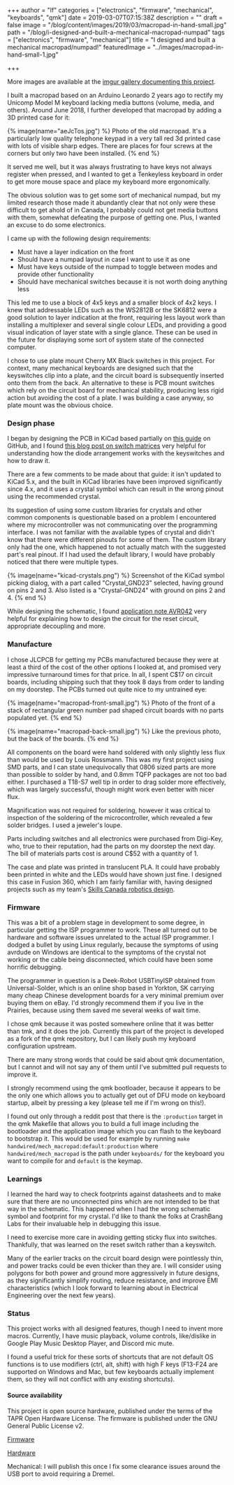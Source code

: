 +++
author = "lf"
categories = ["electronics", "firmware", "mechanical", "keyboards", "qmk"]
date = 2019-03-07T07:15:38Z
description = ""
draft = false
image = "/blog/content/images/2019/03/macropad-in-hand-small.jpg"
path = "/blog/i-designed-and-built-a-mechanical-macropad-numpad"
tags = ["electronics", "firmware", "mechanical"]
title = "I designed and built a mechanical macropad/numpad!"
featuredImage = "../images/macropad-in-hand-small-1.jpg"

+++

More images are available at the [imgur gallery documenting this project](https://imgur.com/a/aq9rSBs).

I built a macropad based on an Arduino Leonardo 2 years ago to rectify my Unicomp Model M keyboard lacking media buttons (volume, media, and others). Around June 2018, I further developed that macropad by adding a 3D printed case for it:
<!-- excerpt -->

{% image(name="aeJcTos.jpg") %}
Photo of the old macropad. It's a particularly low quality telephone keypad in a very tall red 3d printed case with lots of visible sharp edges. There are places for four screws at the corners but only two have been installed.
{% end %}

It served me well, but it was always frustrating to have keys not always register when pressed, and I wanted to get a Tenkeyless keyboard in order to get more mouse space and place my keyboard more ergonomically.

The obvious solution was to get some sort of mechanical numpad, but my limited research those made it abundantly clear that not only were these difficult to get ahold of in Canada, I probably could not get media buttons with them, somewhat defeating the purpose of getting one. Plus, I wanted an excuse to do some electronics.

I came up with the following design requirements:
- Must have a layer indication on the front
- Should have a numpad layout in case I want to use it as one
- Must have keys outside of the numpad to toggle between modes and provide other functionality
- Should have mechanical switches because it is not worth doing anything less

This led me to use a block of 4x5 keys and a smaller block of 4x2 keys. I knew that addressable LEDs such as the WS2812B or the SK6812 were a good solution to layer indication at the front, requiring less layout work than installing a multiplexer and several single colour LEDs, and providing a good visual indication of layer state with a single glance. These can be used in the future for displaying some sort of system state of the connected computer.

I chose to use plate mount Cherry MX Black switches in this project. For context, many mechanical keyboards are designed such that the keyswitches clip into a plate, and the circuit board is subsequently inserted onto them from the back. An alternative to these is PCB mount switches which rely on the circuit board for mechanical stability, producing less rigid action but avoiding the cost of a plate. I was building a case anyway, so plate mount was the obvious choice.

### Design phase

I began by designing the PCB in KiCad based partially on [this guide](https://github.com/ruiqimao/keyboard-pcb-guide) on GitHub, and I found [this blog post on switch matrices](http://blog.komar.be/how-to-make-a-keyboard-the-matrix/) very helpful for understanding how the diode arrangement works with the keyswitches and how to draw it.

There are a few comments to be made about that guide: it isn't updated to KiCad 5.x, and the built in KiCad libraries have been improved significantly since 4.x, and it uses a crystal symbol which can result in the wrong pinout using the recommended crystal.

Its suggestion of using some custom libraries for crystals and other common components is questionable based on a problem I encountered where my microcontroller was not communicating over the programming interface. I was not familiar with the available types of crystal and didn't know that there were different pinouts for some of them. The custom library only had the one, which happened to not actually match with the suggested part's real pinout. If I had used the default library, I would have probably noticed that there were multiple types.

{% image(name="kicad-crystals.png") %}
Screenshot of the KiCad symbol picking dialog, with a part called "Crystal_GND23" selected, having ground on pins 2 and 3. Also listed is a "Crystal-GND24" with ground on pins 2 and 4.
{% end %}

While designing the schematic, I found [application note AVR042](http://ww1.microchip.com/downloads/en/appnotes/atmel-2521-avr-hardware-design-considerations_applicationnote_avr042.pdf) very helpful for explaining how to design the circuit for the reset circuit, appropriate decoupling and more.

### Manufacture

I chose JLCPCB for getting my PCBs manufactured because they were at least a third of the cost of the other options I looked at, and promised very impressive turnaround times for that price. In all, I spent C$17 on circuit boards, including shipping such that they took 8 days from order to landing on my doorstep. The PCBs turned out quite nice to my untrained eye:

{% image(name="macropad-front-small.jpg") %}
Photo of the front of a stack of rectangular green number pad shaped circuit
boards with no parts populated yet.
{% end %}

{% image(name="macropad-back-small.jpg") %}
Like the previous photo, but the back of the boards.
{% end %}

All components on the board were hand soldered with only slightly less flux than would be used by Louis Rossmann. This was my first project using SMD parts, and I can state unequivocally that 0806 sized parts are more than possible to solder by hand, and 0.8mm TQFP packages are not too bad either. I purchased a T18-S7 well tip in order to drag solder more effectively, which was largely successful, though might work even better with nicer flux.

Magnification was not required for soldering, however it was critical to inspection of the soldering of the microcontroller, which revealed a few solder bridges. I used a jeweler's loupe.

Parts including switches and all electronics were purchased from Digi-Key, who, true to their reputation, had the parts on my doorstep the next day. The bill of materials parts cost is around C$52 with a quantity of 1.

The case and plate was printed in translucent PLA. It could have probably been printed in white and the LEDs would have shown just fine. I designed this case in Fusion 360, which I am fairly familiar with, having designed projects such as my team's [Skills Canada robotics design](/blog/i-competed-in-skills-canada-robotics).

### Firmware

This was a bit of a problem stage in development to some degree, in particular getting the ISP programmer to work. These all turned out to be hardware and software issues unrelated to the actual ISP programmer. I dodged a bullet by using Linux regularly, because the symptoms of using avrdude on Windows are identical to the symptoms of the crystal not working or the cable being disconnected, which could have been some horrific debugging.

The programmer in question is a Deek-Robot USBTinyISP obtained from Universal-Solder, which is an online shop based in Yorkton, SK carrying many cheap Chinese development boards for a very minimal premium over buying them on eBay. I'd strongly recommend them if you live in the Prairies, because using them saved me several weeks of wait time.

I chose qmk because it was posted somewhere online that it was better than tmk, and it does the job. Currently this part of the project is developed as a fork of the qmk repository, but I can likely push my keyboard configuration upstream.

There are many strong words that could be said about qmk documentation, but I cannot and will not say any of them until I've submitted pull requests to improve it.

I strongly recommend using the qmk bootloader, because it appears to be the only one which allows you to actually get out of DFU mode on keyboard startup, albeit by pressing a key (please tell me if I'm wrong on this!).

I found out only through a reddit post that there is the `:production` target in the qmk Makefile that allows you to build a full image including the bootloader and the application image which you can flash to the keyboard to bootstrap it. This would be used for example by running `make handwired/mech_macropad:default:production` where `handwired/mech_macropad` is the path under `keyboards/` for the keyboard you want to compile for and `default` is the keymap.

### Learnings

I learned the hard way to check footprints against datasheets and to make sure that there are no unconnected pins which are not intended to be that way in the schematic. This happened when I had the wrong schematic symbol and footprint for my crystal. I'd like to thank the folks at CrashBang Labs for their invaluable help in debugging this issue.

I need to exercise more care in avoiding getting sticky flux into switches. Thankfully, that was learned on the reset switch rather than a keyswitch.

Many of the earlier tracks on the circuit board design were pointlessly thin, and power tracks could be even thicker than they are. I will consider using polygons for both power and ground more aggressively in future designs, as they significantly simplify routing, reduce resistance, and improve EMI characteristics (which I look forward to learning about in Electrical Engineering over the next few years).

### Status

This project works with all designed features, though I need to invent more macros. Currently, I have music playback, volume controls, like/dislike in Google Play Music Desktop Player, and Discord mic mute.

I found a useful trick for these sorts of shortcuts that are not default OS functions is to use modifiers (ctrl, alt, shift) with high F keys (F13-F24 are supported on Windows and Mac, but few keyboards actually implement them, so they will not conflict with any existing shortcuts).

#### Source availability

This project is open source hardware, published under the terms of the TAPR Open Hardware License. The firmware is published under the GNU General Public License v2.

[Firmware](https://github.com/lf-/qmk_firmware)

[Hardware](https://github.com/lf-/reality/tree/master/mechanical-macropad)

Mechanical: I will publish this once I fix some clearance issues around the USB port to avoid requiring a Dremel.

